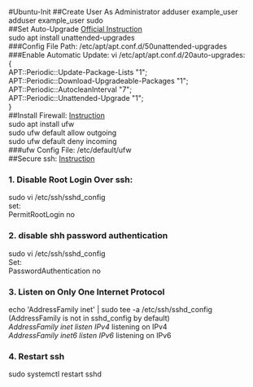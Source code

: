 #Ubuntu-Init
##Create User As Administrator
adduser example_user<br>
adduser example_user sudo<br>
##Set Auto-Upgrade
[Official Instruction](https://help.ubuntu.com/lts/serverguide/automatic-updates.html.en)<br>
sudo apt install unattended-upgrades<br>
###Config File Path:
/etc/apt/apt.conf.d/50unattended-upgrades<br>
###Enable Automatic Update:
vi /etc/apt/apt.conf.d/20auto-upgrades:<br>
{<br>
APT::Periodic::Update-Package-Lists "1";<br>
APT::Periodic::Download-Upgradeable-Packages "1";<br>
APT::Periodic::AutocleanInterval "7";<br>
APT::Periodic::Unattended-Upgrade "1";<br>
}<br>
##Install Firewall:
[Instruction](https://www.linode.com/docs/security/firewalls/configure-firewall-with-ufw/)<br>
sudo apt install ufw<br>
sudo ufw default allow outgoing<br>
sudo ufw default deny incoming<br>
###ufw Config File:
/etc/default/ufw<br>
##Secure ssh:
[Instruction](https://www.linode.com/docs/security/securing-your-server/)<br>
### 1. Disable Root Login Over ssh:
sudo vi /etc/ssh/sshd_config<br>
set:<br>
PermitRootLogin no<br>
### 2. disable shh password authentication
sudo vi /etc/ssh/sshd_config<br>
Set:<br>
PasswordAuthentication no<br>
### 3. Listen on Only One Internet Protocol
echo 'AddressFamily inet' | sudo tee -a /etc/ssh/sshd_config<br>
(AddressFamily is not in sshd_config by default)<br>
_AddressFamily inet listen IPv4_ listening on IPv4<br>
_AddressFamily inet6 listen IPv6_ listening on IPv6<br>
### 4. Restart ssh
sudo systemctl restart sshd<br>